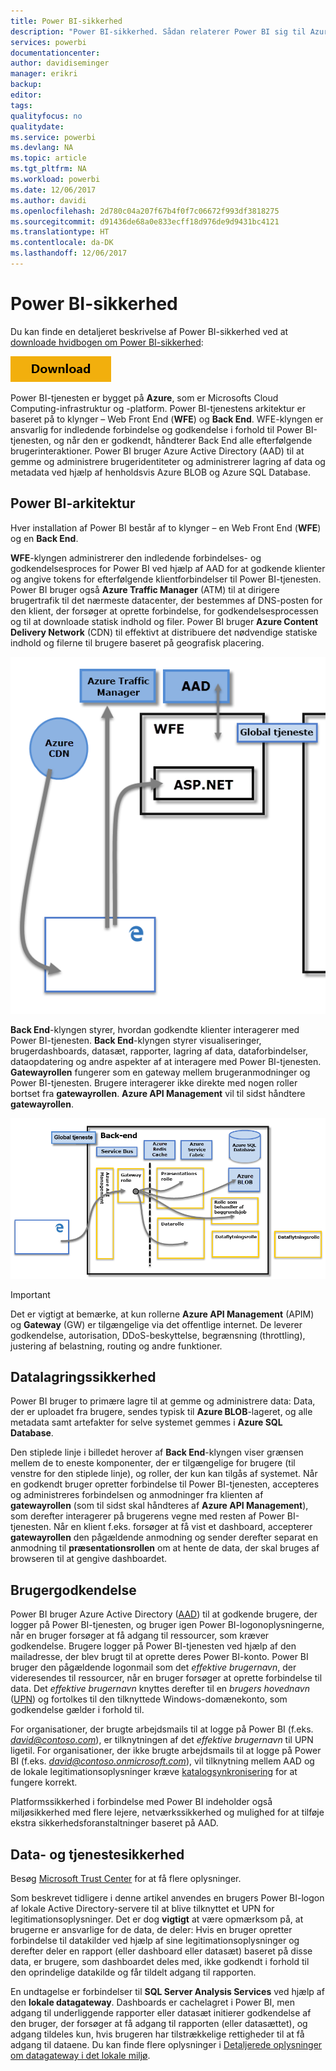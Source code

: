 ```yaml
---
title: Power BI-sikkerhed
description: "Power BI-sikkerhed. Sådan relaterer Power BI sig til Azure Active Directory og andre Azure-tjenester. Dette emne indeholder også et link til en hvidbog, der går mere i dybden."
services: powerbi
documentationcenter: 
author: davidiseminger
manager: erikri
backup: 
editor: 
tags: 
qualityfocus: no
qualitydate: 
ms.service: powerbi
ms.devlang: NA
ms.topic: article
ms.tgt_pltfrm: NA
ms.workload: powerbi
ms.date: 12/06/2017
ms.author: davidi
ms.openlocfilehash: 2d780c04a207f67b4f0f7c06672f993df3818275
ms.sourcegitcommit: d91436de68a0e833ecff18d976de9d9431bc4121
ms.translationtype: HT
ms.contentlocale: da-DK
ms.lasthandoff: 12/06/2017
---
```

# <a name="power-bi-security"></a>Power BI-sikkerhed
Du kan finde en detaljeret beskrivelse af Power BI-sikkerhed ved at [downloade hvidbogen om Power BI-sikkerhed](http://go.microsoft.com/fwlink/?LinkId=829185):

[![](media/service-admin-power-bi-security/pbi_security_01.png)](http://go.microsoft.com/fwlink/?LinkId=829185)

Power BI-tjenesten er bygget på **Azure**, som er Microsofts Cloud Computing-infrastruktur og -platform. Power BI-tjenestens arkitektur er baseret på to klynger – Web Front End (**WFE**) og **Back End**. WFE-klyngen er ansvarlig for indledende forbindelse og godkendelse i forhold til Power BI-tjenesten, og når den er godkendt, håndterer Back End alle efterfølgende brugerinteraktioner. Power BI bruger Azure Active Directory (AAD) til at gemme og administrere brugeridentiteter og administrerer lagring af data og metadata ved hjælp af henholdsvis Azure BLOB og Azure SQL Database.

## <a name="power-bi-architecture"></a>Power BI-arkitektur
Hver installation af Power BI består af to klynger – en Web Front End (**WFE**) og en **Back End**.

**WFE**-klyngen administrerer den indledende forbindelses- og godkendelsesproces for Power BI ved hjælp af AAD for at godkende klienter og angive tokens for efterfølgende klientforbindelser til Power BI-tjenesten. Power BI bruger også **Azure Traffic Manager** (ATM) til at dirigere brugertrafik til det nærmeste datacenter, der bestemmes af DNS-posten for den klient, der forsøger at oprette forbindelse, for godkendelsesprocessen og til at downloade statisk indhold og filer. Power BI bruger **Azure Content Delivery Network** (CDN) til effektivt at distribuere det nødvendige statiske indhold og filerne til brugere baseret på geografisk placering.

![](media/service-admin-power-bi-security/pbi_security_v2_wfe.png)

**Back End**-klyngen styrer, hvordan godkendte klienter interagerer med Power BI-tjenesten. **Back End**-klyngen styrer visualiseringer, brugerdashboards, datasæt, rapporter, lagring af data, dataforbindelser, dataopdatering og andre aspekter af at interagere med Power BI-tjenesten. **Gatewayrollen** fungerer som en gateway mellem brugeranmodninger og Power BI-tjenesten. Brugere interagerer ikke direkte med nogen roller bortset fra **gatewayrollen**. **Azure API Management** vil til sidst håndtere **gatewayrollen**.

![](media/service-admin-power-bi-security/pbi_security_v2_backend_updated.png)

> [!IMPORTANT]
> Det er vigtigt at bemærke, at kun rollerne **Azure API Management** (APIM) og **Gateway** (GW) er tilgængelige via det offentlige internet. De leverer godkendelse, autorisation, DDoS-beskyttelse, begrænsning (throttling), justering af belastning, routing og andre funktioner.
> 
> 

## <a name="data-storage-security"></a>Datalagringssikkerhed
Power BI bruger to primære lagre til at gemme og administrere data: Data, der er uploadet fra brugere, sendes typisk til **Azure BLOB**-lageret, og alle metadata samt artefakter for selve systemet gemmes i **Azure SQL Database**.

Den stiplede linje i billedet herover af **Back End**-klyngen viser grænsen mellem de to eneste komponenter, der er tilgængelige for brugere (til venstre for den stiplede linje), og roller, der kun kan tilgås af systemet. Når en godkendt bruger opretter forbindelse til Power BI-tjenesten, accepteres og administreres forbindelsen og anmodninger fra klienten af **gatewayrollen** (som til sidst skal håndteres af **Azure API Management**), som derefter interagerer på brugerens vegne med resten af Power BI-tjenesten. Når en klient f.eks. forsøger at få vist et dashboard, accepterer **gatewayrollen** den pågældende anmodning og sender derefter separat en anmodning til **præsentationsrollen** om at hente de data, der skal bruges af browseren til at gengive dashboardet.

## <a name="user-authentication"></a>Brugergodkendelse
Power BI bruger Azure Active Directory ([AAD](http://azure.microsoft.com/services/active-directory/)) til at godkende brugere, der logger på Power BI-tjenesten, og bruger igen Power BI-logonoplysningerne, når en bruger forsøger at få adgang til ressourcer, som kræver godkendelse. Brugere logger på Power BI-tjenesten ved hjælp af den mailadresse, der blev brugt til at oprette deres Power BI-konto. Power BI bruger den pågældende logonmail som det *effektive brugernavn*, der videresendes til ressourcer, når en bruger forsøger at oprette forbindelse til data. Det *effektive brugernavn* knyttes derefter til en *brugers hovednavn* ([UPN](https://msdn.microsoft.com/library/windows/desktop/aa380525\(v=vs.85\).aspx)) og fortolkes til den tilknyttede Windows-domænekonto, som godkendelse gælder i forhold til.

For organisationer, der brugte arbejdsmails til at logge på Power BI (f.eks.  *david@contoso.com*), er tilknytningen af det *effektive brugernavn* til UPN ligetil. For organisationer, der ikke brugte arbejdsmails til at logge på Power BI (f.eks. *david@contoso.onmicrosoft.com*), vil tilknytning mellem AAD og de lokale legitimationsoplysninger kræve [katalogsynkronisering](https://technet.microsoft.com/library/jj573653.aspx) for at fungere korrekt.

Platformssikkerhed i forbindelse med Power BI indeholder også miljøsikkerhed med flere lejere, netværkssikkerhed og mulighed for at tilføje ekstra sikkerhedsforanstaltninger baseret på AAD.

## <a name="data-and-service-security"></a>Data- og tjenestesikkerhed
Besøg [Microsoft Trust Center](https://www.microsoft.com/trustcenter) for at få flere oplysninger.

Som beskrevet tidligere i denne artikel anvendes en brugers Power BI-logon af lokale Active Directory-servere til at blive tilknyttet et UPN for legitimationsoplysninger. Det er dog **vigtigt** at være opmærksom på, at brugerne er ansvarlige for de data, de deler: Hvis en bruger opretter forbindelse til datakilder ved hjælp af sine legitimationsoplysninger og derefter deler en rapport (eller dashboard eller datasæt) baseret på disse data, er brugere, som dashboardet deles med, ikke godkendt i forhold til den oprindelige datakilde og får tildelt adgang til rapporten.

En undtagelse er forbindelser til **SQL Server Analysis Services** ved hjælp af den **lokale datagateway**. Dashboards er cachelagret i Power BI, men adgang til underliggende rapporter eller datasæt initierer godkendelse af den bruger, der forsøger at få adgang til rapporten (eller datasættet), og adgang tildeles kun, hvis brugeren har tilstrækkelige rettigheder til at få adgang til dataene. Du kan finde flere oplysninger i [Detaljerede oplysninger om datagateway i det lokale miljø](service-gateway-onprem-indepth.md).


